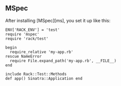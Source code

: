 MSpec
-----

After installing [MSpec][ms], you set it up like this:

    ENV['RACK_ENV'] = 'test'
    require 'mspec'
    require 'rack/test'
    
    begin 
      require_relative 'my-app.rb'
    rescue NameError
      require File.expand_path('my-app.rb', __FILE__)
    end
 
    include Rack::Test::Methods
    def app() Sinatra::Application end


